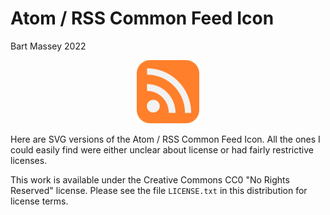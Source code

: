 # Atom / RSS Common Feed Icon
Bart Massey 2022

<p align="center"><img width="20%" src="feed-icon-light-on-orange.png" alt="Common Feed Icon"/></p>

Here are SVG versions of the Atom / RSS Common Feed
Icon. All the ones I could easily find were either unclear
about license or had fairly restrictive licenses.

This work is available under the Creative Commons CC0 "No
Rights Reserved" license. Please see the file `LICENSE.txt`
in this distribution for license terms.
